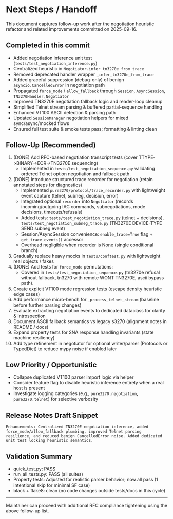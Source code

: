 # Next Steps / Handoff

This document captures follow-up work after the negotiation heuristic refactor and related improvements committed on 2025-09-16.

## Completed in this commit
- Added negotiation inference unit test (`tests/test_negotiation_inference.py`)
- Centralized heuristic in `Negotiator.infer_tn3270e_from_trace`
- Removed deprecated handler wrapper `_infer_tn3270e_from_trace`
- Added graceful suppression (debug-only) of benign `asyncio.CancelledError` in negotiation path
- Propagated `force_mode` / `allow_fallback` through `Session`, `AsyncSession`, `TN3270Handler`, `Negotiator`
- Improved TN3270E negotiation fallback logic and reader-loop cleanup
- Simplified Telnet stream parsing & buffered partial-sequence handling
- Enhanced VT100 ASCII detection & parsing path
- Updated `SessionManager` negotiation helpers for mixed sync/async/mocked flows
- Ensured full test suite & smoke tests pass; formatting & linting clean

## Follow-Up (Recommended)
1. (DONE) Add RFC-based negotiation transcript tests (cover TTYPE->BINARY->EOR->TN3270E sequencing)
   - Implemented in `tests/test_negotiation_sequence.py` validating ordered Telnet option negotiation and fallback path.
2. (DONE) Introduce structured trace recorder for negotiation (retain annotated steps for diagnostics)
   - Implemented `pure3270/protocol/trace_recorder.py` with lightweight event capture (telnet, subneg, decision, error)
   - Integrated optional `recorder` into `Negotiator` (records incoming/outgoing IAC commands, subnegotiations, mode decisions, timeouts/refusals)
   - Added tests: `tests/test_negotiation_trace.py` (telnet + decisions), `tests/test_negotiation_subneg_trace.py` (TN3270E DEVICE-TYPE SEND subneg event)
   - Session/AsyncSession convenience: `enable_trace=True` flag + `get_trace_events()` accessor
   - Overhead negligible when recorder is None (single conditional branch)
3. Gradually replace heavy mocks in `tests/conftest.py` with lightweight real objects / fakes
4. (DONE) Add tests for `force_mode` permutations:
   - Covered in `tests/test_negotiation_sequence.py` (tn3270e refusal without fallback, tn3270 with remote WONT TN3270E, ascii bypass path).
5. Create explicit VT100 mode regression tests (escape density heuristic edge cases)
6. Add performance micro-bench for `_process_telnet_stream` (baseline before further parsing changes)
7. Evaluate extracting negotiation events to dedicated dataclass for clarity & introspection
8. Document ASCII fallback semantics vs legacy s3270 (alignment notes in README / docs)
9. Expand property tests for SNA response handling invariants (state machine resiliency)
10. Add type refinement in negotiator for optional writer/parser (Protocols or TypedDict) to reduce mypy noise if enabled later

## Low Priority / Opportunistic
- Collapse duplicated VT100 parser import logic via helper
- Consider feature flag to disable heuristic inference entirely when a real host is present
- Investigate logging categories (e.g., `pure3270.negotiation`, `pure3270.telnet`) for selective verbosity

## Release Notes Draft Snippet
```
Enhancements: Centralized TN3270E negotiation inference, added force_mode/allow_fallback plumbing, improved Telnet parsing resilience, and reduced benign CancelledError noise. Added dedicated unit test locking heuristic semantics.
```

## Validation Summary
- quick_test.py: PASS
- run_all_tests.py: PASS (all suites)
- Property tests: Adjusted for realistic parser behavior; now all pass (1 intentional skip for minimal SF case)
- black + flake8: clean (no code changes outside tests/docs in this cycle)

---
Maintainer can proceed with additional RFC compliance tightening using the above follow-up list.
